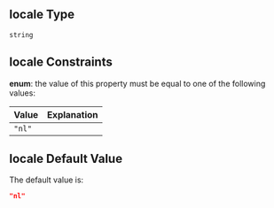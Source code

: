 ## locale Type

`string`

## locale Constraints

**enum**: the value of this property must be equal to one of the following values:

| Value  | Explanation |
| :----- | ----------- |
| `"nl"` |             |

## locale Default Value

The default value is:

```json
"nl"
```
